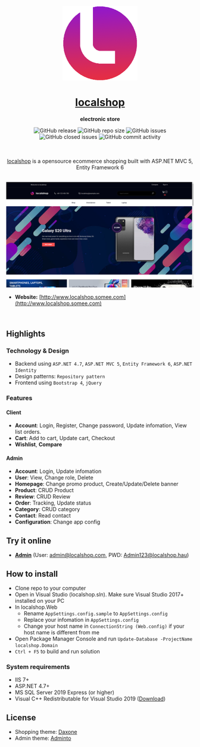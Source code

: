 <p align="center">
	<a href="http://www.localshop.somee.com" target="_blank" rel="noopener noreferrer">
		<img src="localshop.Web/Assets/admin/images/logo-sm.png" alt="localshop" width="200">
	</a>
</h1>

<br/>

<h1 align="center">
	<a href="http://www.localshop.somee.com">localshop</a>
</h1>
<p align="center"><strong>electronic store</strong></p>

<p align="center">
	<img alt="GitHub release" src="https://img.shields.io/github/release/dinhhau1807/localshop">
	<img alt="GitHub repo size" src="https://img.shields.io/github/repo-size/dinhhau1807/localshop">
	<img alt="GitHub issues" src="https://img.shields.io/github/issues/dinhhau1807/localshop">
	<img alt="GitHub closed issues" src="https://img.shields.io/github/issues-closed/dinhhau1807/localshop">
	<img alt="GitHub commit activity" src="https://img.shields.io/github/commit-activity/m/dinhhau1807/localshop">
</p>

<br />
<br />

<center>
	<a href="http://localshop.somee.com" alt="localshop">localshop</a> is a opensource ecommerce shopping built with ASP.NET MVC 5, Entity Framework 6
</center>

<br/>
<p align="center">
  <img src="localshop.Web/Assets/images/demos/demo.png" alt="localshop demo" />
</p>

* **Website:** [http://www.localshop.somee.com](http://www.localshop.somee.com)

<p>&nbsp;</p>

## Highlights

### Technology & Design

* Backend using `ASP.NET 4.7`, `ASP.NET MVC 5`, `Entity Framework 6`, `ASP.NET Identity`
* Design patterns: `Repository pattern`
* Frontend using `Bootstrap 4`, `jQuery`

### Features

#### Client
*  **Account**: Login, Register, Change password, Update infomation, View list orders.
* **Cart**: Add to cart, Update cart, Checkout
* **Wishlist**, **Compare**
#### Admin
*  **Account**: Login, Update infomation
* **User**: View, Change role, Delete
* **Homepage**: Change promo product, Create/Update/Delete banner
* **Product**: CRUD Product
* **Review**: CRUD Review
* **Order**: Tracking, Update status
* **Category**: CRUD category
* **Contact**: Read contact
* **Configuration**: Change app config

## Try it online

* [**Admin**](http://www.localshop.somee.com/admin) (User: admin@localshop.com, PWD: Admin123@localshop.hau)


## How to install

* Clone repo to your computer
* Open in Visual Studio (localshop.sln). Make sure Visual Studio 2017+ installed on your PC
* In localshop.Web
  * Rename `AppSettings.config.sample` to `AppSettings.config`
  * Replace your infomation in `AppSettings.config`
  * Change your host name in `ConnectionString (Web.config)` if your host name is different from me
* Open Package Manager Console and run `Update-Database -ProjectName localshop.Domain`
* `Ctrl + F5` to build and run solution

### System requirements

* IIS 7+
* ASP.NET 4.7+
* MS SQL Server 2019 Express (or higher)
* Visual C++ Redistributable for Visual Studio 2019 ([Download](https://www.microsoft.com/en-US/download/details.aspx?id=52685))


## License

* Shopping theme: [Daxone](https://demo.hasthemes.com/shopify/daxone-tf.html)
* Admin theme: [Adminto](https://coderthemes.com/adminto/)
